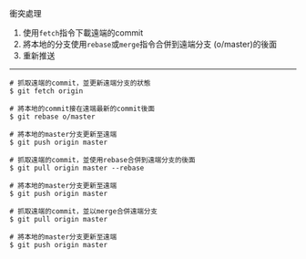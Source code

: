 衝突處理
1. 使用`fetch`指令下載遠端的commit
2. 將本地的分支使用`rebase`或`merge`指令合併到遠端分支 (o/master)的後面
3. 重新推送

---

```
# 抓取遠端的commit，並更新遠端分支的狀態
$ git fetch origin
 
# 將本地的commit接在遠端最新的commit後面
$ git rebase o/master
 
# 將本地的master分支更新至遠端
$ git push origin master
```

```
# 抓取遠端的commit，並使用rebase合併到遠端分支的後面
$ git pull origin master --rebase

# 將本地的master分支更新至遠端
$ git push origin master
```

```
# 抓取遠端的commit，並以merge合併遠端分支
$ git pull origin master

# 將本地的master分支更新至遠端
$ git push origin master
```